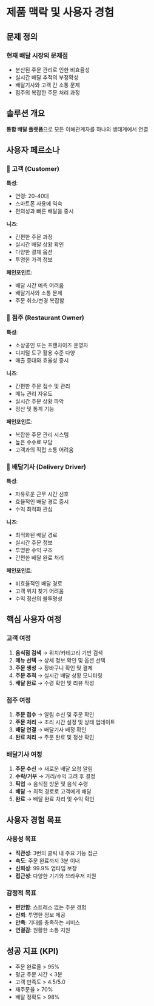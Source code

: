 # 제품 맥락 및 사용자 경험

## 문제 정의

### 현재 배달 시장의 문제점

- 분산된 주문 관리로 인한 비효율성
- 실시간 배달 추적의 부정확성
- 배달기사와 고객 간 소통 문제
- 점주의 복잡한 주문 처리 과정

## 솔루션 개요

**통합 배달 플랫폼**으로 모든 이해관계자를 하나의 생태계에서 연결

## 사용자 페르소나

### 👤 고객 (Customer)

**특성**:

- 연령: 20-40대
- 스마트폰 사용에 익숙
- 편의성과 빠른 배달을 중시

**니즈**:

- 간편한 주문 과정
- 실시간 배달 상황 확인
- 다양한 결제 옵션
- 투명한 가격 정보

**페인포인트**:

- 배달 시간 예측 어려움
- 배달기사와 소통 문제
- 주문 취소/변경 복잡함

### 🍳 점주 (Restaurant Owner)

**특성**:

- 소상공인 또는 프랜차이즈 운영자
- 디지털 도구 활용 수준 다양
- 매출 증대와 효율성 중시

**니즈**:

- 간편한 주문 접수 및 관리
- 메뉴 관리 자유도
- 실시간 주문 상황 파악
- 정산 및 통계 기능

**페인포인트**:

- 복잡한 주문 관리 시스템
- 높은 수수료 부담
- 고객과의 직접 소통 어려움

### 🚚 배달기사 (Delivery Driver)

**특성**:

- 자유로운 근무 시간 선호
- 효율적인 배달 경로 중시
- 수익 최적화 관심

**니즈**:

- 최적화된 배달 경로
- 실시간 주문 정보
- 투명한 수익 구조
- 간편한 배달 완료 처리

**페인포인트**:

- 비효율적인 배달 경로
- 고객 위치 찾기 어려움
- 수익 정산의 불투명성

## 핵심 사용자 여정

### 고객 여정

1. **음식점 검색** → 위치/카테고리 기반 검색
2. **메뉴 선택** → 상세 정보 확인 및 옵션 선택
3. **주문 생성** → 장바구니 확인 및 결제
4. **주문 추적** → 실시간 배달 상황 모니터링
5. **배달 완료** → 수령 확인 및 리뷰 작성

### 점주 여정

1. **주문 접수** → 알림 수신 및 주문 확인
2. **주문 처리** → 조리 시간 설정 및 상태 업데이트
3. **배달 연결** → 배달기사 배정 확인
4. **완료 처리** → 주문 완료 및 정산 확인

### 배달기사 여정

1. **주문 수신** → 새로운 배달 요청 알림
2. **수락/거부** → 거리/수익 고려 후 결정
3. **픽업** → 음식점 방문 및 음식 수령
4. **배달** → 최적 경로로 고객에게 배달
5. **완료** → 배달 완료 처리 및 수익 확인

## 사용자 경험 목표

### 사용성 목표

- **직관성**: 3번의 클릭 내 주요 기능 접근
- **속도**: 주문 완료까지 3분 이내
- **신뢰성**: 99.9% 업타임 보장
- **접근성**: 다양한 기기와 브라우저 지원

### 감정적 목표

- **편안함**: 스트레스 없는 주문 경험
- **신뢰**: 투명한 정보 제공
- **만족**: 기대를 충족하는 서비스
- **연결감**: 원활한 소통 지원

## 성공 지표 (KPI)

- 주문 완료율 > 95%
- 평균 주문 시간 < 3분
- 고객 만족도 > 4.5/5.0
- 재주문율 > 70%
- 배달 정확도 > 98%
